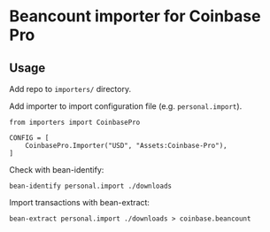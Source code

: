 # Beancount importer for Coinbase Pro

## Usage
Add repo to `importers/` directory.

Add importer to import configuration file (e.g. `personal.import`).
```
from importers import CoinbasePro

CONFIG = [
    CoinbasePro.Importer("USD", "Assets:Coinbase-Pro"),
]
```

Check with bean-identify:

```
bean-identify personal.import ./downloads
```

Import transactions with bean-extract:

```
bean-extract personal.import ./downloads > coinbase.beancount
```
